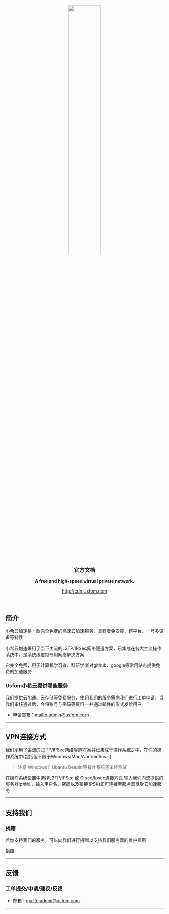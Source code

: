 <p align="center">
	<a href="http://cdn.usfom.com/"><img src="http://cdn.usfom.com/images/logo.png" width="45%"></a>
</p>
<h3 align="center">官方文档</h3>
<p align="center">
	<strong>A free and high-speed virtual private network.</strong>
</p>
<p align="center">
<a href="http://cdn.usfom.com">http://cdn.usfom.com</a>
</p>


<br/>



## 简介
小希云加速是一款完全免费的高速云加速服务，具有着免安装、跨平台、一号多设备等特性

小希云加速采用了当下主流的L2TP/IPSec网络隧道方案，已集成在各大主流操作系统中，是系统级虚拟专用网络解决方案

它完全免费，用于计算机学习者、科研学者对github、google等常用站点提供免费的加速服务

### Usfom小希云提供哪些服务

我们提供云加速、云存储等免费服务，使用我们的服务需向我们进行工单申请，当我们审核通过后，会将账号与密码等资料一并通过邮件的形式发给用户

- 申请邮箱：[mailto:admin@usfom.com](mailto:admin@usfom.com)


-------------------------------------------------------------------------------

## VPN连接方式

我们采用了主流的L2TP/IPSec网络隧道方案并已集成于操作系统之中，在你的操作系统中(包括但不限于Windows/Mac/Android/ios...)
> 注意
> Windows11 Ubantu Deepin等操作系统还未经测试

在操作系统设置中选择L2TP/IPSec 或 Cisco/Ipsec连接方式 输入我们向您提供的服务器ip地址，输入用户名、密码以及密钥(PSK)即可连接至服务器享受云加速服务

-------------------------------------------------------------------------------


## 支持我们

### 捐赠

若你支持我们的服务，可以向我们进行捐赠以支持我们服务器的维护费用

[捐赠](mailto:admin@usfom.com)

-------------------------------------------------------------------------------


## 反馈

### 工单提交/申请/建议/反馈

- 邮箱：[mailto:admin@usfom.com](mailto:admin@usfom.com)



-------------------------------------------------------------------------------

